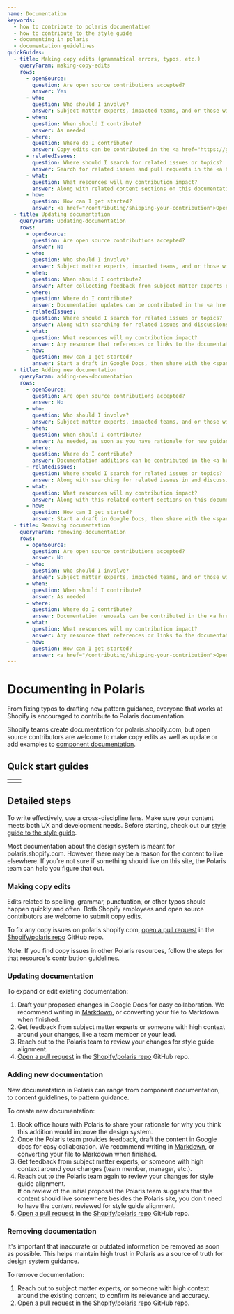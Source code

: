 ```yaml
---
name: Documentation
keywords:
  - how to contribute to polaris documentation
  - how to contribute to the style guide
  - documenting in polaris
  - documentation guidelines
quickGuides:
  - title: Making copy edits (grammatical errors, typos, etc.)
    queryParam: making-copy-edits
    rows:
      - openSource:
        question: Are open source contributions accepted?
        answer: Yes
      - who:
        question: Who should I involve?
        answer: Subject matter experts, impacted teams, and or those with the most context on the Polaris team.
      - when:
        question: When should I contribute?
        answer: As needed
      - where:
        question: Where do I contribute?
        answer: Copy edits can be contributed in the <a href="https://github.com/Shopify/polaris">Shopify/polaris</a> GitHub repo. Copy edits should also be contributed in Figma if relevant.
      - relatedIssues:
        question: Where should I search for related issues or topics?
        answer: Search for related issues and pull requests in the <a href="https://github.com/Shopify/polaris">Shopify/polaris</a> GitHub repo.
      - what:
        question: What resources will my contribution impact?
        answer: Along with related content sections on this documentation site, your contribution may impact the Figma UI Kit and component examples.
      - how:
        question: How can I get started?
        answer: <a href="/contributing/shipping-your-contribution">Open a pull request</a> in the <a href="https://github.com/Shopify/polaris">Shopify/polaris</a> GitHub repo
  - title: Updating documentation
    queryParam: updating-documentation
    rows:
      - openSource:
        question: Are open source contributions accepted?
        answer: No
      - who:
        question: Who should I involve?
        answer: Subject matter experts, impacted teams, and or those with the most context on the Polaris team.
      - when:
        question: When should I contribute?
        answer: After collecting feedback from subject matter experts on the changes you're proposing.
      - where:
        question: Where do I contribute?
        answer: Documentation updates can be contributed in the <a href="https://github.com/Shopify/polaris">Shopify/polaris</a> GitHub repo. Updates should also be contributed in Figma if relevant.
      - relatedIssues:
        question: Where should I search for related issues or topics?
        answer: Along with searching for related issues and discussions in the <a href="https://github.com/Shopify/polaris">Shopify/polaris</a> GitHub repo, you should search in Shopify's internal wiki and Google Drive.
      - what:
        question: What resources will my contribution impact?
        answer: Any resource that references or links to the documentation being updated.
      - how:
        question: How can I get started?
        answer: Start a draft in Google Docs, then share with the <span>#polaris</span> team in Slack.
  - title: Adding new documentation
    queryParam: adding-new-documentation
    rows:
      - openSource:
        question: Are open source contributions accepted?
        answer: No
      - who:
        question: Who should I involve?
        answer: Subject matter experts, impacted teams, and or those with the most context on the Polaris team.
      - when:
        question: When should I contribute?
        answer: As needed, as soon as you have rationale for new guidance.
      - where:
        question: Where do I contribute?
        answer: Documentation additions can be contributed in the <a href="https://github.com/Shopify/polaris">Shopify/polaris</a> GitHub repo. Additions should also be contributed in Figma if relevant.
      - relatedIssues:
        question: Where should I search for related issues or topics?
        answer: Along with searching for related issues in and discussions in the <a href="https://github.com/Shopify/polaris">Shopify/polaris</a> GitHub repo, you should search in Shopify's internal wiki and Google Drive.
      - what:
        question: What resources will my contribution impact?
        answer: Along with this related content sections on this documentation site, your contribution may impact Shopify's internal wiki and related content in the Figma UI Kit.
      - how:
        question: How can I get started?
        answer: Start a draft in Google Docs, then share with the <span>#polaris</span> team in Slack.
  - title: Removing documentation
    queryParam: removing-documentation
    rows:
      - openSource:
        question: Are open source contributions accepted?
        answer: No
      - who:
        question: Who should I involve?
        answer: Subject matter experts, impacted teams, and or those with the most context on the Polaris team.
      - when:
        question: When should I contribute?
        answer: As needed
      - where:
        question: Where do I contribute?
        answer: Documentation removals can be contributed in the <a href="https://github.com/Shopify/polaris">Shopify/polaris</a> GitHub repo. Removals should also be contributed in Figma if relevant.
      - what:
        question: What resources will my contribution impact?
        answer: Any resource that references or links to the documentation being removed.
      - how:
        question: How can I get started?
        answer: <a href="/contributing/shipping-your-contribution">Open a pull request</a> in the <a href="https://github.com/Shopify/polaris">Shopify/polaris</a> GitHub repo
---
```


# Documenting in Polaris

From fixing typos to drafting new pattern guidance, everyone that works at Shopify is encouraged to contribute to Polaris documentation.

Shopify teams create documentation for polaris.shopify.com, but open source contributors are welcome to make copy edits as well as update or add examples to [component documentation](/contributing/components).

## Quick start guides

<!--

This is a placeholder table, quick start guides render here. You can find and edit quick guide content in the metadata (front matter) at the top of this file. The placeholder table is here so the Markdown component that parses these files places the QuickStartGuide component here (see components/Markdown.tsx).

-->

|     |     |
| --- | --- |
|     |     |

## Detailed steps

To write effectively, use a cross-discipline lens. Make sure your content meets both UX and development needs. Before starting, check out our [style guide to the style guide](https://docs.google.com/document/d/1zVDsHIWhoir2svRjdtSdRbD_ruTz3K1nAJcQLGPVQwM/edit#heading=h.ni67tdntu9cr).

Most documentation about the design system is meant for polaris.shopify.com. However, there may be a reason for the content to live elsewhere. If you're not sure if something should live on this site, the Polaris team can help you figure that out.

### Making copy edits

Edits related to spelling, grammar, punctuation, or other typos should happen quickly and often. Both Shopify employees and open source contributors are welcome to submit copy edits.

To fix any copy issues on polaris.shopify.com, [open a pull request](/contributing/shipping-your-contribution#open-your-first-pr) in the [Shopify/polaris repo](https://github.com/Shopify/polaris) GitHub repo.

Note: If you find copy issues in other Polaris resources, follow the steps for that resource's contribution guidelines.

### Updating documentation

To expand or edit existing documentation:

1. Draft your proposed changes in Google Docs for easy collaboration. We recommend writing in [Markdown](https://www.markdownguide.org/cheat-sheet/), or converting your file to Markdown when finished.
2. Get feedback from subject matter experts or someone with high context around your changes, like a team member or your lead.
3. Reach out to the Polaris team to review your changes for style guide alignment.
4. [Open a pull request](/contributing/shipping-your-contribution#open-your-first-pr) in the [Shopify/polaris repo](https://github.com/Shopify/polaris) GitHub repo.

### Adding new documentation

New documentation in Polaris can range from component documentation, to content guidelines, to pattern guidance.

To create new documentation:

1. Book office hours with Polaris to share your rationale for why you think this addition would improve the design system.
2. Once the Polaris team provides feedback, draft the content in Google docs for easy collaboration. We recommend writing in [Markdown](https://www.markdownguide.org/cheat-sheet/), or converting your file to Markdown when finished.
3. Get feedback from subject matter experts, or someone with high context around your changes (team member, manager, etc.).
4. Reach out to the Polaris team again to review your changes for style guide alignment.
   <br /> If on review of the initial proposal the Polaris team suggests that the content should live somewhere besides the Polaris site, you don't need to have the content reviewed for style guide alignment.
5. [Open a pull request](/contributing/shipping-your-contribution#open-your-first-pr) in the [Shopify/polaris repo](https://github.com/Shopify/polaris) GitHub repo.

### Removing documentation

It's important that inaccurate or outdated information be removed as soon as possible. This helps maintain high trust in Polaris as a source of truth for design system guidance.

To remove documentation:

1. Reach out to subject matter experts, or someone with high context around the existing content, to confirm its relevance and accuracy.
2. [Open a pull request](/contributing/shipping-your-contribution#open-your-first-pr) in the [Shopify/polaris repo](https://github.com/Shopify/polaris) GitHub repo.
